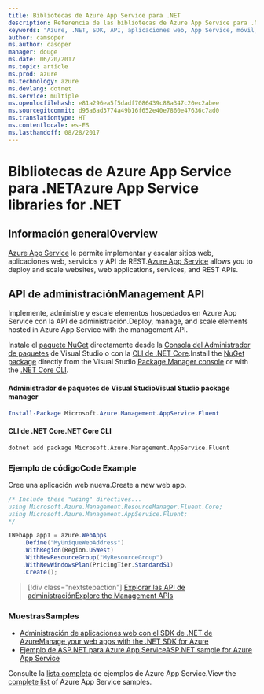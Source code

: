 ```yaml
---
title: Bibliotecas de Azure App Service para .NET
description: Referencia de las bibliotecas de Azure App Service para .NET
keywords: "Azure, .NET, SDK, API, aplicaciones web, App Service, móvil, asp.net"
author: camsoper
ms.author: casoper
manager: douge
ms.date: 06/20/2017
ms.topic: article
ms.prod: azure
ms.technology: azure
ms.devlang: dotnet
ms.service: multiple
ms.openlocfilehash: e81a296ea5f5dadf7086439c88a347c20ec2abee
ms.sourcegitcommit: d95a6ad3774a49b16f652e40e7860e47636c7ad0
ms.translationtype: HT
ms.contentlocale: es-ES
ms.lasthandoff: 08/28/2017
---
```

# <a name="azure-app-service-libraries-for-net"></a><span data-ttu-id="98157-104">Bibliotecas de Azure App Service para .NET</span><span class="sxs-lookup"><span data-stu-id="98157-104">Azure App Service libraries for .NET</span></span>

## <a name="overview"></a><span data-ttu-id="98157-105">Información general</span><span class="sxs-lookup"><span data-stu-id="98157-105">Overview</span></span>

<span data-ttu-id="98157-106">[Azure App Service](/azure/app-service/app-service-value-prop-what-is) le permite implementar y escalar sitios web, aplicaciones web, servicios y API de REST.</span><span class="sxs-lookup"><span data-stu-id="98157-106">[Azure App Service](/azure/app-service/app-service-value-prop-what-is) allows you to deploy and scale websites, web applications, services, and REST APIs.</span></span>

## <a name="management-api"></a><span data-ttu-id="98157-107">API de administración</span><span class="sxs-lookup"><span data-stu-id="98157-107">Management API</span></span>

<span data-ttu-id="98157-108">Implemente, administre y escale elementos hospedados en Azure App Service con la API de administración.</span><span class="sxs-lookup"><span data-stu-id="98157-108">Deploy, manage, and scale elements hosted in Azure App Service with the management API.</span></span>

<span data-ttu-id="98157-109">Instale el [paquete NuGet](https://www.nuget.org/packages/Microsoft.Azure.Management.AppService.Fluent) directamente desde la [Consola del Administrador de paquetes][PackageManager] de Visual Studio o con la [CLI de .NET Core][DotNetCLI].</span><span class="sxs-lookup"><span data-stu-id="98157-109">Install the [NuGet package](https://www.nuget.org/packages/Microsoft.Azure.Management.AppService.Fluent) directly from the Visual Studio [Package Manager console][PackageManager] or with the [.NET Core CLI][DotNetCLI].</span></span>


#### <a name="visual-studio-package-manager"></a><span data-ttu-id="98157-110">Administrador de paquetes de Visual Studio</span><span class="sxs-lookup"><span data-stu-id="98157-110">Visual Studio package manager</span></span>

```powershell
Install-Package Microsoft.Azure.Management.AppService.Fluent
```

#### <a name="net-core-cli"></a><span data-ttu-id="98157-111">CLI de .NET Core</span><span class="sxs-lookup"><span data-stu-id="98157-111">.NET Core CLI</span></span>

```bash
dotnet add package Microsoft.Azure.Management.AppService.Fluent
```

### <a name="code-example"></a><span data-ttu-id="98157-112">Ejemplo de código</span><span class="sxs-lookup"><span data-stu-id="98157-112">Code Example</span></span>

<span data-ttu-id="98157-113">Cree una aplicación web nueva.</span><span class="sxs-lookup"><span data-stu-id="98157-113">Create a new web app.</span></span>

```csharp
/* Include these "using" directives...
using Microsoft.Azure.Management.ResourceManager.Fluent.Core;
using Microsoft.Azure.Management.AppService.Fluent;
*/

IWebApp app1 = azure.WebApps
    .Define("MyUniqueWebAddress")
    .WithRegion(Region.USWest)
    .WithNewResourceGroup("MyResourceGroup")
    .WithNewWindowsPlan(PricingTier.StandardS1)
    .Create();
```

> [!div class="nextstepaction"]
> [<span data-ttu-id="98157-114">Explorar las API de administración</span><span class="sxs-lookup"><span data-stu-id="98157-114">Explore the Management APIs</span></span>](/dotnet/api/overview/azure/appservice/management)

### <a name="samples"></a><span data-ttu-id="98157-115">Muestras</span><span class="sxs-lookup"><span data-stu-id="98157-115">Samples</span></span>

* [<span data-ttu-id="98157-116">Administración de aplicaciones web con el SDK de .NET de Azure</span><span class="sxs-lookup"><span data-stu-id="98157-116">Manage your web apps with the .NET SDK for Azure</span></span>](https://azure.microsoft.com/en-us/resources/samples/app-service-web-dotnet-manage/)
* [<span data-ttu-id="98157-117">Ejemplo de ASP.NET para Azure App Service</span><span class="sxs-lookup"><span data-stu-id="98157-117">ASP.NET sample for Azure App Service</span></span>](https://azure.microsoft.com/en-us/resources/samples/app-service-web-dotnet-get-started/)

<span data-ttu-id="98157-118">Consulte la [lista completa](https://azure.microsoft.com/en-us/resources/samples/?platform=dotnet&term=app%20service) de ejemplos de Azure App Service.</span><span class="sxs-lookup"><span data-stu-id="98157-118">View the [complete list](https://azure.microsoft.com/en-us/resources/samples/?platform=dotnet&term=app%20service) of Azure App Service samples.</span></span>

[PackageManager]: https://docs.microsoft.com/nuget/tools/package-manager-console
[DotNetCLI]: https://docs.microsoft.com/en-us/dotnet/core/tools/dotnet-add-package